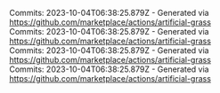 Commits: 2023-10-04T06:38:25.879Z - Generated via https://github.com/marketplace/actions/artificial-grass
<br>
Commits: 2023-10-04T06:38:25.879Z - Generated via https://github.com/marketplace/actions/artificial-grass
<br>
Commits: 2023-10-04T06:38:25.879Z - Generated via https://github.com/marketplace/actions/artificial-grass
<br>
Commits: 2023-10-04T06:38:25.879Z - Generated via https://github.com/marketplace/actions/artificial-grass
<br>
